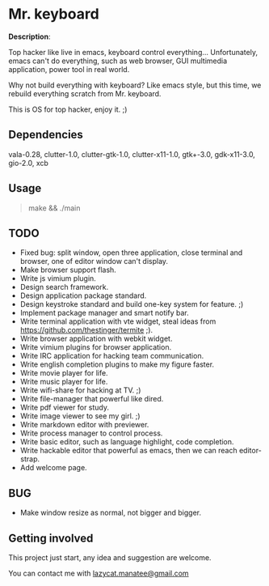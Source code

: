 # Mr. keyboard

**Description**:

Top hacker like live in emacs, keyboard control everything...
Unfortunately, emacs can't do everything, such as web browser, GUI multimedia application, power tool in real world.

Why not build everything with keyboard?
Like emacs style, but this time, we rebuild everything scratch from Mr. keyboard.

This is OS for top hacker, enjoy it. ;)

## Dependencies

vala-0.28, clutter-1.0, clutter-gtk-1.0, clutter-x11-1.0, gtk+-3.0, gdk-x11-3.0, gio-2.0, xcb

## Usage

> make && ./main

## TODO

* Fixed bug: split window, open three application, close terminal and browser, one of editor window can't display.
* Make browser support flash.
* Write js vimium plugin.
* Design search framework.
* Design application package standard.
* Design keystroke standard and build one-key system for feature. ;)
* Implement package manager and smart notify bar.
* Write terminal application with vte widget, steal ideas from https://github.com/thestinger/termite ;).
* Write browser application with webkit widget.
* Write vimium plugins for browser application.
* Write IRC application for hacking team communication.
* Write english completion plugins to make my figure faster. 
* Write movie player for life.
* Write music player for life.
* Write wifi-share for hacking at TV. ;)
* Write file-manager that powerful like dired.
* Write pdf viewer for study.
* Write image viewer to see my girl. ;)
* Write markdown editor with previewer.
* Write process manager to control process.
* Write basic editor, such as language highlight, code completion.
* Write hackable editor that powerful as emacs, then we can reach editor-strap. 
* Add welcome page.

## BUG

* Make window resize as normal, not bigger and bigger.

## Getting involved

This project just start, any idea and suggestion are welcome.

You can contact me with lazycat.manatee@gmail.com 

